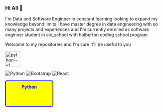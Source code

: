 ### Hi All 👋




I'm Data and Software Engineer in constant learning looking to expand my knowledge beyond limits I have master degree in data engineering with so many projects and experiences and  I'm currently enrolled as software enginner student in alx_school with holberton coding school program

Welcome to my repositories and I'm sure it'll be useful to you


<img width="48" height="48" src="https://img.icons8.com/color/48/python--v1.png" alt="python--v1"/>


![Python](https://img.icons8.com/color/48/python--v1.png)
![Bootstrap](https://img.shields.io/badge/Framework-Bootstrap-blue)
![React](https://img.shields.io/badge/Library-React-blue)
<div style="background-color: yellow; width: 150px; height: 80px; border: 2px solid blue; text-align: center; border-radius: 5px;">
  <p style="color: blue; font-weight: bold; padding: 10px 0; margin: 0;">Python</p>
</div>

